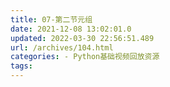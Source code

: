 ```yaml
---
title: 07-第二节元组
date: 2021-12-08 13:02:01.0
updated: 2022-03-30 22:56:51.489
url: /archives/104.html
categories: - Python基础视频回放资源
tags: 
---
```


